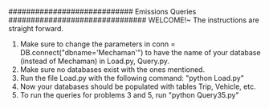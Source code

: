 ############################ Emissions Queries ###############################
WELCOME!~
The instructions are straight forward.
1. Make sure to change the parameters in conn = DB.connect("dbname='Mechaman'") to have the name of your database (instead of Mechaman) in Load.py, Query.py.
2. Make sure no databases exist with the ones mentioned.
3. Run the file Load.py with the following command: "python Load.py"
4. Now your databases should be populated with tables Trip, Vehicle, etc. 
5. To run the queries for problems 3 and 5, run "python Query35.py"
